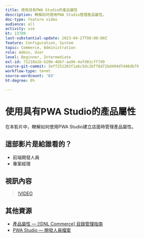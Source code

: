 ```yaml
---
title: 使用具有PWA Studio的產品屬性
description: 瞭解如何使用PWA Studio管理產品屬性。
doc-type: feature video
audience: all
activity: use
kt: 13789
last-substantial-update: 2023-04-27T00:00:00Z
feature: Configuration, System
topic: Commerce, Administration
role: Admin, User
level: Beginner, Intermediate
exl-id: 71210a1b-620b-4bb7-aa96-4afd01cff7d9
source-git-commit: 3eff251283f1a6c5dc2bff8d72bd494d7446db79
workflow-type: tm+mt
source-wordcount: '63'
ht-degree: 0%

---
```


# 使用具有PWA Studio的產品屬性

在本影片中，瞭解如何使用PWA Studio建立店面時管理產品屬性。

## 這部影片是給誰看的？

- 前端開發人員
- 專案經理

## 視訊內容

>[!VIDEO](https://video.tv.adobe.com/v/343788?quality=12&learn=on)

## 其他資源

- [產品屬性 —  [!DNL Commerce] 目錄管理指南](https://experienceleague.adobe.com/docs/commerce-admin/catalog/product-attributes/product-attributes.html?lang=zh-Hant)
- [PWA Studio — 開發人員檔案](https://developer.adobe.com/commerce/pwa-studio/)
